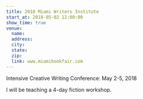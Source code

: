 ```yaml
---
title: 2018 Miami Writers Institute
start_at: 2018-05-02 12:00:00
show_time: true
venue:
  name:
  address:
  city:
  state:
  zip:
  link: www.miamibookfair.com
---
```



Intensive Creative Writing Conference: May 2-5, 2018

I will be teaching a 4-day fiction workshop.&nbsp;